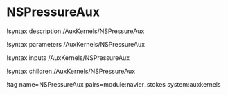 # NSPressureAux

!syntax description /AuxKernels/NSPressureAux

!syntax parameters /AuxKernels/NSPressureAux

!syntax inputs /AuxKernels/NSPressureAux

!syntax children /AuxKernels/NSPressureAux

!tag name=NSPressureAux pairs=module:navier_stokes system:auxkernels
